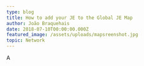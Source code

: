 ```yaml
---
type: blog
title: How to add your JE to the Global JE Map
author: João Braquehais
date: 2018-07-10T00:00:00.000Z
featured_image: /assets/uploads/mapsreenshot.jpg
topic: Network
---
```

A
